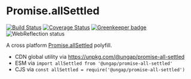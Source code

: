 # Promise.allSettled

[![Build Status](https://travis-ci.com/ungap/promise-all-settled.svg?branch=master)](https://travis-ci.com/ungap/promise-all-settled) [![Coverage Status](https://coveralls.io/repos/github/ungap/promise-all-settled/badge.svg?branch=master)](https://coveralls.io/github/ungap/promise-all-settled?branch=master) [![Greenkeeper badge](https://badges.greenkeeper.io/ungap/promise-all-settled.svg)](https://greenkeeper.io/) ![WebReflection status](https://offline.report/status/webreflection.svg)

A cross platform [Promise.allSettled](https://github.com/tc39/proposal-promise-allSettled) polyfill.

  * CDN global utility via https://unpkg.com/@ungap/promise-all-settled
  * ESM via `import allSettled from '@ungap/promise-all-settled'`
  * CJS via `const allSettled = require('@ungap/promise-all-settled')`
